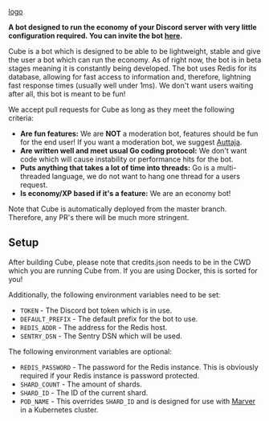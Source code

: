 [logo](./branding.svg)

**A bot designed to run the economy of your Discord server with very little configuration required. You can invite the bot [here](https://discordapp.com/oauth2/authorize?client_id=660941659613298689&scope=bot&permissions=1546775744).**

Cube is a bot which is designed to be able to be lightweight, stable and give the user a bot which can run the economy. As of right now, the bot is in beta stages meaning it is constantly being developed. The bot uses Redis for its database, allowing for fast access to information and, therefore, lightning fast response times (usually well under 1ms). We don't want users waiting after all, this bot is meant to be fun!

We accept pull requests for Cube as long as they meet the following criteria:
- **Are fun features:** We are **NOT** a moderation bot, features should be fun for the end user! If you want a moderation bot, we suggest [Auttaja](https://auttaja.io/).
- **Are written well and meet usual Go coding protocol:** We don't want code which will cause instability or performance hits for the bot.
- **Puts anything that takes a lot of time into threads:** Go is a multi-threaded language, we do not want to hang one thread for a users request.
- **Is economy/XP based if it's a feature:** We are an economy bot!

Note that Cube is automatically deployed from the master branch. Therefore, any PR's there will be much more stringent.

## Setup
After building Cube, please note that credits.json needs to be in the CWD which you are running Cube from. If you are using Docker, this is sorted for you!

Additionally, the following environment variables need to be set:
- `TOKEN` - The Discord bot token which is in use.
- `DEFAULT_PREFIX` - The default prefix for the bot to use.
- `REDIS_ADDR` - The address for the Redis host.
- `SENTRY_DSN` - The Sentry DSN which will be used.

The following environment variables are optional:
- `REDIS_PASSWORD` - The password for the Redis instance. This is obviously required if your Redis instance is password protected.
- `SHARD_COUNT` - The amount of shards.
- `SHARD_ID` - The ID of the current shard.
- `POD_NAME` - This overrides `SHARD_ID` and is designed for use with [Marver](https://github.com/Auttaja-OpenSource/Marver) in a Kubernetes cluster.
